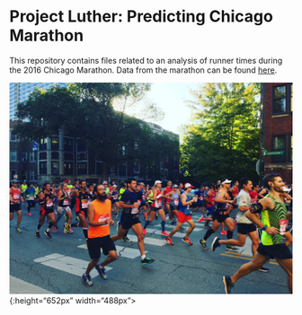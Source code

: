 # Project Luther: Predicting Chicago Marathon

This repository contains files related to an analysis of runner times during the 2016 Chicago Marathon. Data from the marathon can be found [here](http://chicago-history.r.mikatiming.de/2015/).

![](marathon-photo.jpg){:height=“652px” width=“488px”>